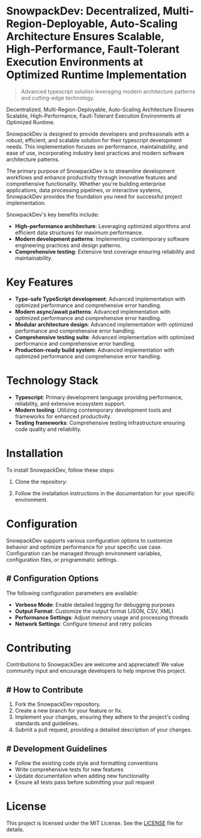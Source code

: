 <!-- fallback_SnowpackDev_20251003192242_25142 -->

# SnowpackDev: Decentralized, Multi-Region-Deployable, Auto-Scaling Architecture Ensures Scalable, High-Performance, Fault-Tolerant Execution Environments at Optimized Runtime Implementation
> Advanced typescript solution leveraging modern architecture patterns and cutting-edge technology.

Decentralized, Multi-Region-Deployable, Auto-Scaling Architecture Ensures Scalable, High-Performance, Fault-Tolerant Execution Environments at Optimized Runtime.

SnowpackDev is designed to provide developers and professionals with a robust, efficient, and scalable solution for their typescript development needs. This implementation focuses on performance, maintainability, and ease of use, incorporating industry best practices and modern software architecture patterns.

The primary purpose of SnowpackDev is to streamline development workflows and enhance productivity through innovative features and comprehensive functionality. Whether you're building enterprise applications, data processing pipelines, or interactive systems, SnowpackDev provides the foundation you need for successful project implementation.

SnowpackDev's key benefits include:

* **High-performance architecture**: Leveraging optimized algorithms and efficient data structures for maximum performance.
* **Modern development patterns**: Implementing contemporary software engineering practices and design patterns.
* **Comprehensive testing**: Extensive test coverage ensuring reliability and maintainability.

# Key Features

* **Type-safe TypeScript development**: Advanced implementation with optimized performance and comprehensive error handling.
* **Modern async/await patterns**: Advanced implementation with optimized performance and comprehensive error handling.
* **Modular architecture design**: Advanced implementation with optimized performance and comprehensive error handling.
* **Comprehensive testing suite**: Advanced implementation with optimized performance and comprehensive error handling.
* **Production-ready build system**: Advanced implementation with optimized performance and comprehensive error handling.

# Technology Stack

* **Typescript**: Primary development language providing performance, reliability, and extensive ecosystem support.
* **Modern tooling**: Utilizing contemporary development tools and frameworks for enhanced productivity.
* **Testing frameworks**: Comprehensive testing infrastructure ensuring code quality and reliability.

# Installation

To install SnowpackDev, follow these steps:

1. Clone the repository:


2. Follow the installation instructions in the documentation for your specific environment.

# Configuration

SnowpackDev supports various configuration options to customize behavior and optimize performance for your specific use case. Configuration can be managed through environment variables, configuration files, or programmatic settings.

## # Configuration Options

The following configuration parameters are available:

* **Verbose Mode**: Enable detailed logging for debugging purposes
* **Output Format**: Customize the output format (JSON, CSV, XML)
* **Performance Settings**: Adjust memory usage and processing threads
* **Network Settings**: Configure timeout and retry policies

# Contributing

Contributions to SnowpackDev are welcome and appreciated! We value community input and encourage developers to help improve this project.

## # How to Contribute

1. Fork the SnowpackDev repository.
2. Create a new branch for your feature or fix.
3. Implement your changes, ensuring they adhere to the project's coding standards and guidelines.
4. Submit a pull request, providing a detailed description of your changes.

## # Development Guidelines

* Follow the existing code style and formatting conventions
* Write comprehensive tests for new features
* Update documentation when adding new functionality
* Ensure all tests pass before submitting your pull request

# License

This project is licensed under the MIT License. See the [LICENSE](https://github.com/Nurulika/SnowpackDev/blob/main/LICENSE) file for details.
